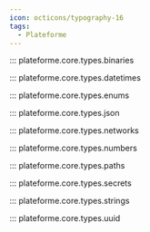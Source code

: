 ```yaml
---
icon: octicons/typography-16
tags:
  - Plateforme
---
```


::: plateforme.core.types.binaries

::: plateforme.core.types.datetimes

::: plateforme.core.types.enums

::: plateforme.core.types.json

::: plateforme.core.types.networks

::: plateforme.core.types.numbers

::: plateforme.core.types.paths

::: plateforme.core.types.secrets

::: plateforme.core.types.strings

::: plateforme.core.types.uuid
